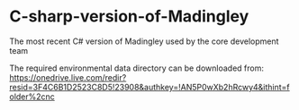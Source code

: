 # C-sharp-version-of-Madingley
The most recent C# version of Madingley used by the core development team

The required environmental data directory can be downloaded from: https://onedrive.live.com/redir?resid=3F4C6B1D2523C8D5!23908&authkey=!AN5P0wXb2hRcwy4&ithint=folder%2cnc


